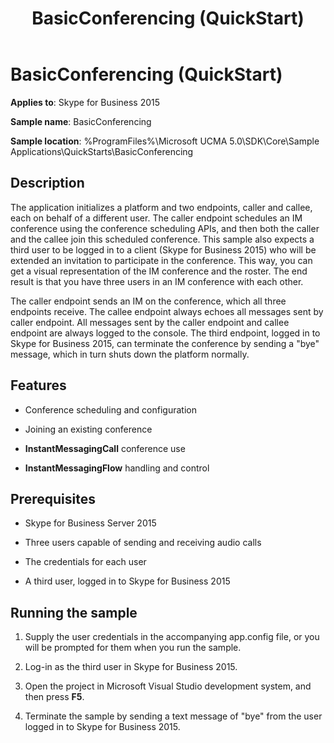 ﻿---
title: BasicConferencing (QuickStart)
description: Discusses the BasicConferencing (QuickStart) including description, features, prerequisites, and running the sample in Skype for Business 2015.
TOCTitle: BasicConferencing (QuickStart)
ms:assetid: 87398899-e1a8-48c4-9137-9ea2d741ac1c
ms:mtpsurl: https://msdn.microsoft.com/library/Dn466142(v=office.16)
ms:contentKeyID: 65240086
ms.date: 07/27/2015
mtps_version: v=office.16
---

# BasicConferencing (QuickStart)


**Applies to**: Skype for Business 2015



**Sample name**: BasicConferencing

**Sample location**: %ProgramFiles%\\Microsoft UCMA 5.0\\SDK\\Core\\Sample Applications\\QuickStarts\\BasicConferencing

## Description

The application initializes a platform and two endpoints, caller and callee, each on behalf of a different user. The caller endpoint schedules an IM conference using the conference scheduling APIs, and then both the caller and the callee join this scheduled conference. This sample also expects a third user to be logged in to a client (Skype for Business 2015) who will be extended an invitation to participate in the conference. This way, you can get a visual representation of the IM conference and the roster. The end result is that you have three users in an IM conference with each other.

The caller endpoint sends an IM on the conference, which all three endpoints receive. The callee endpoint always echoes all messages sent by caller endpoint. All messages sent by the caller endpoint and callee endpoint are always logged to the console. The third endpoint, logged in to Skype for Business 2015, can terminate the conference by sending a "bye" message, which in turn shuts down the platform normally.

## Features

  - Conference scheduling and configuration

  - Joining an existing conference

  - **InstantMessagingCall** conference use

  - **InstantMessagingFlow** handling and control

## Prerequisites

  - Skype for Business Server 2015

  - Three users capable of sending and receiving audio calls

  - The credentials for each user

  - A third user, logged in to Skype for Business 2015

## Running the sample

1.  Supply the user credentials in the accompanying app.config file, or you will be prompted for them when you run the sample.

2.  Log-in as the third user in Skype for Business 2015.

3.  Open the project in Microsoft Visual Studio development system, and then press **F5**.

4.  Terminate the sample by sending a text message of "bye" from the user logged in to Skype for Business 2015.


